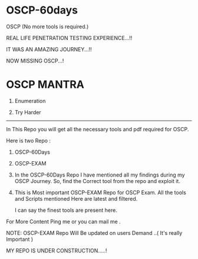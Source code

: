 # OSCP-60days
OSCP (No more tools is required.)

REAL LIFE PENETRATION TESTING EXPERIENCE...!!

IT WAS AN AMAZING JOURNEY...!!

NOW MISSING OSCP...!


# OSCP MANTRA

1. Enumeration

2. Try Harder

******


In This Repo you will get all the necessary tools and pdf required for OSCP.

Here is two Repo :

1. OSCP-60Days 

2. OSCP-EXAM


1. In the OSCP-60Days Repo I have mentioned all my findings during my OSCP Journey.
   So, find the Correct tool from the repo and exploit it.

2. This is Most important OSCP-EXAM Repo for OSCP Exam. 
   All the tools and Scripts mentioned Here are latest and filtered.
   
   I can say the finest tools are present here.


For More Content Ping me or you can mail me .

NOTE: OSCP-EXAM Repo Will Be updated on users Demand ..( It's really Important )


MY REPO IS UNDER CONSTRUCTION.....!


